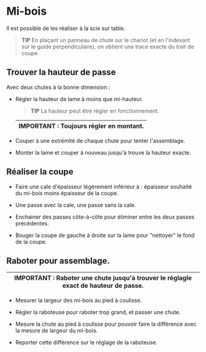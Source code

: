# Mi-bois

Il est possible de les réaliser à la scie sur table.

> **TIP** En plaçant un panneau de chute sur le chariot (et en l'indexant sur le guide perpendiculaire),
on obtient une trace exacte du trait de coupe.

## Trouver la hauteur de passe

Avec deux chutes à la bonne dimension :

* Régler la hauteur de lame à moins que mi-hauteur.

    > **TIP** La hauteur peut être régler en fonctionnement.

    | IMPORTANT : Toujours régler en montant. |
    | --- |

* Couper à une extrémité de chaque chute pour tenter l'assemblage.

* Monter la lame et couper à nouveau jusqu'à trouve la hauteur exacte.


## Réaliser la coupe

* Faire une cale d'épaisseur légèrement inférieur à : épaisseur souhaité du mi-bois moins épaisseur de la coupe.

* Une passe avec la cale, une passe sans la cale.

* Enchainer des passes côte-à-côte pour éliminer entre les deux passes précédentes.

* Bouger la coupe de gauche à droite sur la lame pour "nettoyer" le fond de la coupe.


## Raboter pour assemblage.

| IMPORTANT : Raboter une chute jusqu'à trouver le réglagle exact de hauteur de passe. |
| --- |

* Mesurer la largeur des mi-bois au pied à coulisse.

* Régler la raboteuse pour raboter trop grand, et passer une chute.

* Mesure la chute au pied à coulisse pour pouvoir faire la différence avec la mesure de largeur du mi-bois.

* Reporter cette différence sur le réglage de la raboteuse.
